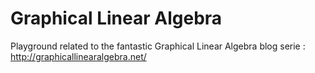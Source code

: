 # Graphical Linear Algebra

Playground related to the fantastic Graphical Linear Algebra blog serie : http://graphicallinearalgebra.net/